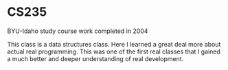 # CS235
BYU-Idaho study course work completed in 2004

This class is a data structures class. Here I learned a great deal more about actual real programming. 
This was one of the first real classes that I gained a much better and deeper understanding of real development.
